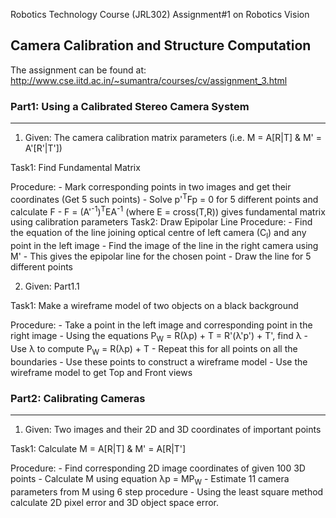 Robotics Technology Course (JRL302) Assignment#1 on Robotics Vision

## Camera Calibration and Structure Computation

The assignment can be found at: http://www.cse.iitd.ac.in/~sumantra/courses/cv/assignment_3.html

### Part1: Using a Calibrated Stereo Camera System
----------------------------------------------
1. Given: The camera calibration matrix parameters (i.e. M = A[R|T] & M' = A'[R'|T'])

Task1: Find Fundamental Matrix

Procedure: 
    - Mark corresponding points in two images and get their coordinates (Get 5  such points)
    - Solve p'<sup>T</sup>Fp = 0 for 5 different points and calculate F
    - F = (A'<sup>-1</sup>)<sup>T</sup>EA<sup>-1</sup> (where E = cross(T,R)) gives fundamental matrix using calibration parameters
  	Task2: Draw Epipolar Line
  	Procedure:
    - Find the equation of the line joining optical centre of left camera (C<sub>l</sub>) and any point in the left image
    - Find the image of the line in the right camera using M'
    - This gives the epipolar line for the chosen point
    - Draw the line for 5 different points

2. Given: Part1.1

Task1: Make a wireframe model of two objects on a black background

Procedure:
    - Take a point in the left image and corresponding point in the right image
    - Using the equations P<sub>W</sub> = R(λp) + T = R'(λ'p') + T', find λ
    - Use λ to compute P<sub>W</sub> = R(λp) + T
    - Repeat this for all points on all the boundaries
    - Use these points to construct a wireframe model
    - Use the wireframe model to get Top and Front views

### Part2: Calibrating Cameras
--------------------------
1. Given: Two images and their 2D and 3D coordinates of important points

Task1: Calculate M = A[R|T] & M' = A[R|T']

Procedure:
    - Find corresponding 2D image coordinates of given 100 3D points
    - Calculate M using equation λp = MP<sub>W</sub>
    - Estimate 11 camera parameters from M using 6 step procedure
    - Using the least square method calculate 2D pixel error and 3D object space error.
